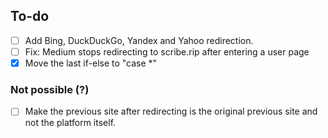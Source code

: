 ## To-do
- [ ] Add Bing, DuckDuckGo, Yandex and Yahoo redirection.
- [ ] Fix: Medium stops redirecting to scribe.rip after entering a user page
- [x] Move the last if-else to "case *"

### Not possible (?)
- [ ] Make the previous site after redirecting is the original previous site and not the platform itself.
